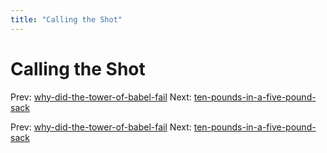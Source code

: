 ```yaml
---
title: "Calling the Shot"
---
```


# Calling the Shot

Prev: [why-did-the-tower-of-babel-fail](why-did-the-tower-of-babel-fail.md)
Next: [ten-pounds-in-a-five-pound-sack](ten-pounds-in-a-five-pound-sack.md)

Prev: [why-did-the-tower-of-babel-fail](why-did-the-tower-of-babel-fail.md)
Next: [ten-pounds-in-a-five-pound-sack](ten-pounds-in-a-five-pound-sack.md)
